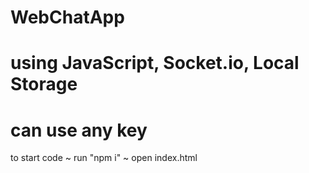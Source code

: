# WebChatApp
# using JavaScript, Socket.io, Local Storage
# can use any key

to start code
~ run "npm i"
~ open index.html

